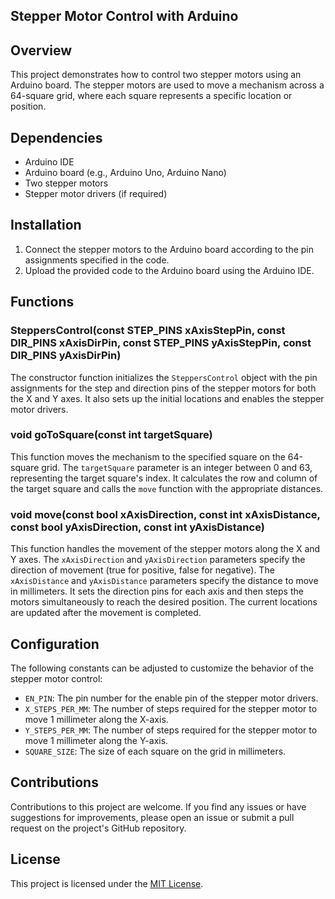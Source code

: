 ## Stepper Motor Control with Arduino

## Overview

This project demonstrates how to control two stepper motors using an Arduino board. The stepper motors are used to move a mechanism across a 64-square grid, where each square represents a specific location or position.

## Dependencies

- Arduino IDE
- Arduino board (e.g., Arduino Uno, Arduino Nano)
- Two stepper motors
- Stepper motor drivers (if required)

## Installation

1. Connect the stepper motors to the Arduino board according to the pin assignments specified in the code.
2. Upload the provided code to the Arduino board using the Arduino IDE.

## Functions

### SteppersControl(const STEP_PINS xAxisStepPin, const DIR_PINS xAxisDirPin, const STEP_PINS yAxisStepPin, const DIR_PINS yAxisDirPin)

The constructor function initializes the `SteppersControl` object with the pin assignments for the step and direction pins of the stepper motors for both the X and Y axes. It also sets up the initial locations and enables the stepper motor drivers.

### void goToSquare(const int targetSquare)

This function moves the mechanism to the specified square on the 64-square grid. The `targetSquare` parameter is an integer between 0 and 63, representing the target square's index. It calculates the row and column of the target square and calls the `move` function with the appropriate distances.

### void move(const bool xAxisDirection, const int xAxisDistance, const bool yAxisDirection, const int yAxisDistance)

This function handles the movement of the stepper motors along the X and Y axes. The `xAxisDirection` and `yAxisDirection` parameters specify the direction of movement (true for positive, false for negative). The `xAxisDistance` and `yAxisDistance` parameters specify the distance to move in millimeters. It sets the direction pins for each axis and then steps the motors simultaneously to reach the desired position. The current locations are updated after the movement is completed.

## Configuration

The following constants can be adjusted to customize the behavior of the stepper motor control:

- `EN_PIN`: The pin number for the enable pin of the stepper motor drivers.
- `X_STEPS_PER_MM`: The number of steps required for the stepper motor to move 1 millimeter along the X-axis.
- `Y_STEPS_PER_MM`: The number of steps required for the stepper motor to move 1 millimeter along the Y-axis.
- `SQUARE_SIZE`: The size of each square on the grid in millimeters.

## Contributions

Contributions to this project are welcome. If you find any issues or have suggestions for improvements, please open an issue or submit a pull request on the project's GitHub repository.

## License

This project is licensed under the [MIT License](LICENSE).